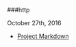 ###http

October 27th, 2016

* [Project Markdown](https://github.com/turingschool/curriculum/blob/master/source/projects/http_yeah_you_know_me.markdown)
